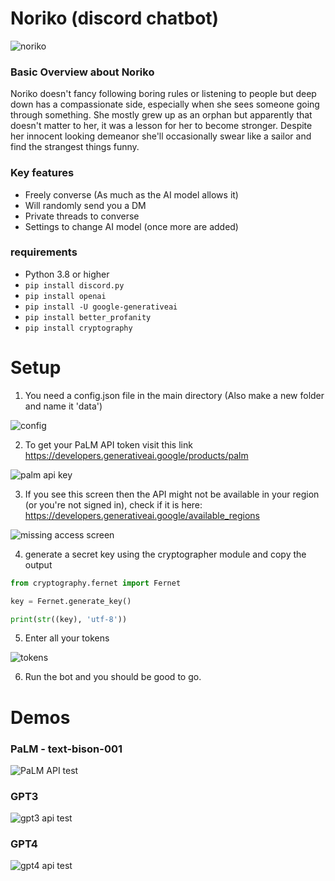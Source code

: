 # Noriko (discord chatbot)

<img src=".\assets\info\setup_readme_imgs\noriko.png" alt="noriko">

### Basic Overview about Noriko

Noriko doesn't fancy following boring rules or listening to people but deep down has a compassionate side, especially when she sees someone going through something. She mostly grew up as an orphan but apparently that doesn't matter to her, it was a lesson for her to become stronger. Despite her innocent looking demeanor she'll occasionally swear like a sailor and find the strangest things funny.


### Key features
- Freely converse (As much as the AI model allows it)
- Will randomly send you a DM
- Private threads to converse
- Settings to change AI model (once more are added)

### requirements

- Python 3.8 or higher
- `pip install discord.py`
- `pip install openai`
- `pip install -U google-generativeai`
- `pip install better_profanity`
- `pip install cryptography`



# Setup

1. You need a config.json file in the main directory (Also make a new folder and name it 'data')

<img src=".\assets\info\setup_readme_imgs\config.png" alt="config">

2. To get your PaLM API token visit this link https://developers.generativeai.google/products/palm

<img src=".\assets\info\setup_imgs\palm\step1.png" alt="palm api key">

3. If you see this screen then the API might not be available in your region (or you're not signed in), check if it is here: https://developers.generativeai.google/available_regions

<img src=".\assets\info\setup_imgs\palm\step.png" alt="missing access screen">

4. generate a secret key using the cryptographer module and copy the output
```py
from cryptography.fernet import Fernet

key = Fernet.generate_key()

print(str((key), 'utf-8'))
```

5. Enter all your tokens

<img src=".\assets\info\setup_readme_imgs\tokens.png" alt="tokens">


6. Run the bot and you should be good to go.



# Demos

### PaLM - text-bison-001

<img src=".\assets\info\setup_readme_imgs\convo1.png" alt="PaLM API test">


### GPT3

<img src=".\assets\info\setup_readme_imgs\convo3.png" alt="gpt3 api test">

### GPT4

<img src=".\assets\info\setup_readme_imgs\convo2.png" alt="gpt4 api test">